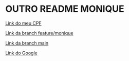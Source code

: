 # OUTRO README MONIQUE

[Link do meu CPF](docs/data/cpf.txt)

[Link da branch feature/monique](https://github.com/mrk-qa/git-commands-basic/tree/feature/monique)

[Link da branch main](https://github.com/mrk-qa/git-commands-basic/tree/main)

[Link do Google](https://www.google.com/)